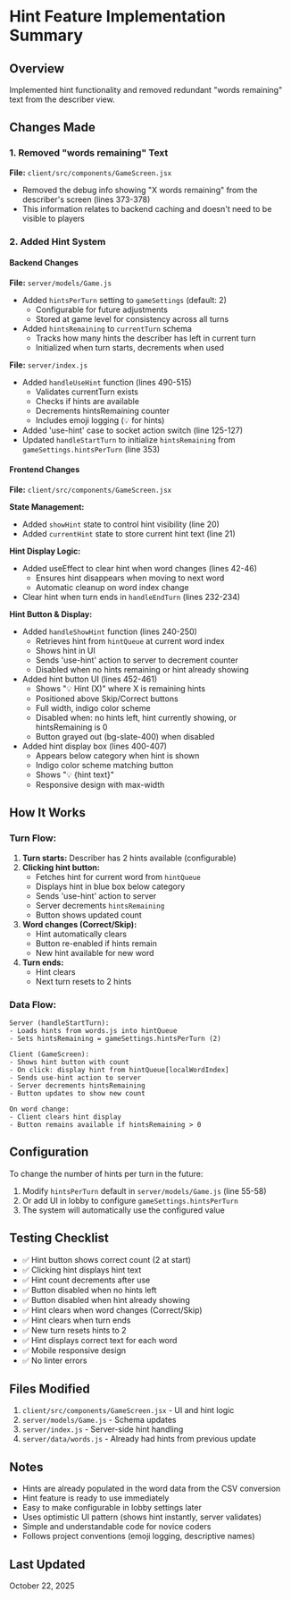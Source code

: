 # Hint Feature Implementation Summary

## Overview
Implemented hint functionality and removed redundant "words remaining" text from the describer view.

## Changes Made

### 1. Removed "words remaining" Text
**File:** `client/src/components/GameScreen.jsx`
- Removed the debug info showing "X words remaining" from the describer's screen (lines 373-378)
- This information relates to backend caching and doesn't need to be visible to players

### 2. Added Hint System

#### Backend Changes

**File:** `server/models/Game.js`
- Added `hintsPerTurn` setting to `gameSettings` (default: 2)
  - Configurable for future adjustments
  - Stored at game level for consistency across all turns
- Added `hintsRemaining` to `currentTurn` schema
  - Tracks how many hints the describer has left in current turn
  - Initialized when turn starts, decrements when used

**File:** `server/index.js`
- Added `handleUseHint` function (lines 490-515)
  - Validates currentTurn exists
  - Checks if hints are available
  - Decrements hintsRemaining counter
  - Includes emoji logging (💡 for hints)
- Added 'use-hint' case to socket action switch (line 125-127)
- Updated `handleStartTurn` to initialize `hintsRemaining` from `gameSettings.hintsPerTurn` (line 353)

#### Frontend Changes

**File:** `client/src/components/GameScreen.jsx`

**State Management:**
- Added `showHint` state to control hint visibility (line 20)
- Added `currentHint` state to store current hint text (line 21)

**Hint Display Logic:**
- Added useEffect to clear hint when word changes (lines 42-46)
  - Ensures hint disappears when moving to next word
  - Automatic cleanup on word index change
- Clear hint when turn ends in `handleEndTurn` (lines 232-234)

**Hint Button & Display:**
- Added `handleShowHint` function (lines 240-250)
  - Retrieves hint from `hintQueue` at current word index
  - Shows hint in UI
  - Sends 'use-hint' action to server to decrement counter
  - Disabled when no hints remaining or hint already showing
- Added hint button UI (lines 452-461)
  - Shows "💡 Hint (X)" where X is remaining hints
  - Positioned above Skip/Correct buttons
  - Full width, indigo color scheme
  - Disabled when: no hints left, hint currently showing, or hintsRemaining is 0
  - Button grayed out (bg-slate-400) when disabled
- Added hint display box (lines 400-407)
  - Appears below category when hint is shown
  - Indigo color scheme matching button
  - Shows "💡 {hint text}"
  - Responsive design with max-width

## How It Works

### Turn Flow:
1. **Turn starts:** Describer has 2 hints available (configurable)
2. **Clicking hint button:**
   - Fetches hint for current word from `hintQueue`
   - Displays hint in blue box below category
   - Sends 'use-hint' action to server
   - Server decrements `hintsRemaining`
   - Button shows updated count
3. **Word changes (Correct/Skip):**
   - Hint automatically clears
   - Button re-enabled if hints remain
   - New hint available for new word
4. **Turn ends:**
   - Hint clears
   - Next turn resets to 2 hints

### Data Flow:
```
Server (handleStartTurn):
- Loads hints from words.js into hintQueue
- Sets hintsRemaining = gameSettings.hintsPerTurn (2)

Client (GameScreen):
- Shows hint button with count
- On click: display hint from hintQueue[localWordIndex]
- Sends use-hint action to server
- Server decrements hintsRemaining
- Button updates to show new count

On word change:
- Client clears hint display
- Button remains available if hintsRemaining > 0
```

## Configuration

To change the number of hints per turn in the future:
1. Modify `hintsPerTurn` default in `server/models/Game.js` (line 55-58)
2. Or add UI in lobby to configure `gameSettings.hintsPerTurn`
3. The system will automatically use the configured value

## Testing Checklist

- ✅ Hint button shows correct count (2 at start)
- ✅ Clicking hint displays hint text
- ✅ Hint count decrements after use
- ✅ Button disabled when no hints left
- ✅ Button disabled when hint already showing
- ✅ Hint clears when word changes (Correct/Skip)
- ✅ Hint clears when turn ends
- ✅ New turn resets hints to 2
- ✅ Hint displays correct text for each word
- ✅ Mobile responsive design
- ✅ No linter errors

## Files Modified

1. `client/src/components/GameScreen.jsx` - UI and hint logic
2. `server/models/Game.js` - Schema updates
3. `server/index.js` - Server-side hint handling
4. `server/data/words.js` - Already had hints from previous update

## Notes

- Hints are already populated in the word data from the CSV conversion
- Hint feature is ready to use immediately
- Easy to make configurable in lobby settings later
- Uses optimistic UI pattern (shows hint instantly, server validates)
- Simple and understandable code for novice coders
- Follows project conventions (emoji logging, descriptive names)

## Last Updated
October 22, 2025

